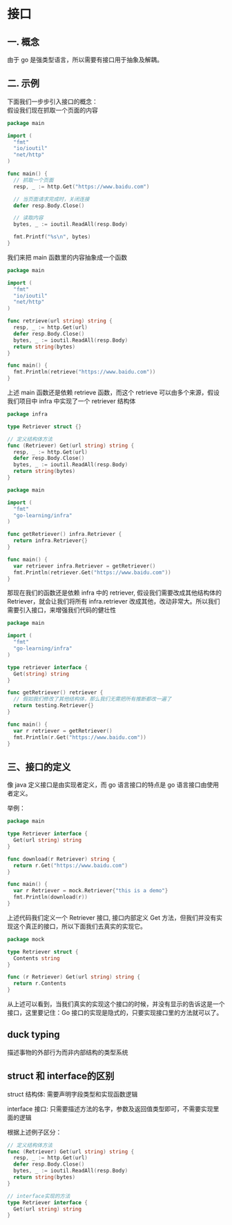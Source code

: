 # 接口

## 一. 概念

由于 go 是强类型语言，所以需要有接口用于抽象及解耦。

## 二. 示例

下面我们一步步引入接口的概念：\
假设我们现在抓取一个页面的内容

```go
package main

import (
  "fmt"
  "io/ioutil"
  "net/http"
)

func main() {
  // 抓取一个页面
  resp, _ := http.Get("https://www.baidu.com")

  // 当页面请求完成时，关闭连接
  defer resp.Body.Close()

  // 读取内容
  bytes, _ := ioutil.ReadAll(resp.Body)

  fmt.Printf("%s\n", bytes)
}
```

我们来把 main 函数里的内容抽象成一个函数

```go
package main

import (
  "fmt"
  "io/ioutil"
  "net/http"
)

func retrieve(url string) string {
  resp, _ := http.Get(url)
  defer resp.Body.Close()
  bytes, _ := ioutil.ReadAll(resp.Body)
  return string(bytes)
}

func main() {
  fmt.Println(retrieve("https://www.baidu.com"))
}
```

上述 main 函数还是依赖 retrieve 函数，而这个 retrieve 可以由多个来源，假设我们项目中 infra 中实现了一个 retriever 结构体

```go
package infra

type Retriever struct {}

// 定义结构体方法
func (Retriever) Get(url string) string {
  resp, _ := http.Get(url)
  defer resp.Body.Close()
  bytes, _ := ioutil.ReadAll(resp.Body)
  return string(bytes)
}
```

```go
package main

import (
  "fmt"
  "go-learning/infra"
)

func getRetriever() infra.Retriever {
  return infra.Retriever{}
}

func main() {
  var retriever infra.Retriever = getRetriever()
  fmt.Println(retriever.Get("https://www.baidu.com"))
}
```

那现在我们的函数还是依赖 infra 中的 retriever, 假设我们需要改成其他结构体的 Retriever，就会让我们将所有 infra.retriever 改成其他，改动非常大。所以我们需要引入接口，来增强我们代码的健壮性

```go
package main

import (
  "fmt"
  "go-learning/infra"
)

type retriever interface {
  Get(string) string
}

func getRetriever() retriever {
  // 假如我们修改了其他结构体，那么我们无需把所有推断都改一遍了
  return testing.Retriever{}
}

func main() {
  var r retriever = getRetriever()
  fmt.Println(r.Get("https://www.baidu.com"))
}
```

## 三、接口的定义

像 java 定义接口是由实现者定义，而 go 语言接口的特点是 go 语言接口由使用者定义。

举例：

```go
package main

type Retriever interface {
  Get(url string) string
}

func download(r Retriever) string {
  return r.Get("https://www.baidu.com")
}

func main() {
  var r Retriever = mock.Retriever{"this is a demo"}
  fmt.Println(download(r))
}
```

上述代码我们定义一个 Retriever 接口, 接口内部定义 Get 方法，但我们并没有实现这个真正的接口，所以下面我们去真实的实现它。

```go
package mock

type Retriever struct {
  Contents string
}

func (r Retriever) Get(url string) string {
  return r.Contents
}
```

从上述可以看到，当我们真实的实现这个接口的时候，并没有显示的告诉这是一个接口，这里要记住：Go 接口的实现是隐式的，只要实现接口里的方法就可以了。

## duck typing

描述事物的外部行为而非内部结构的类型系统

## struct 和 interface的区别

struct 结构体: 需要声明字段类型和实现函数逻辑

interface 接口: 只需要描述方法的名字，参数及返回值类型即可，不需要实现里面的逻辑

根据上述例子区分：

```go
// 定义结构体方法
func (Retriever) Get(url string) string {
  resp, _ := http.Get(url)
  defer resp.Body.Close()
  bytes, _ := ioutil.ReadAll(resp.Body)
  return string(bytes)
}

// interface实现的方法
type Retriever interface {
  Get(url string) string
}
```
